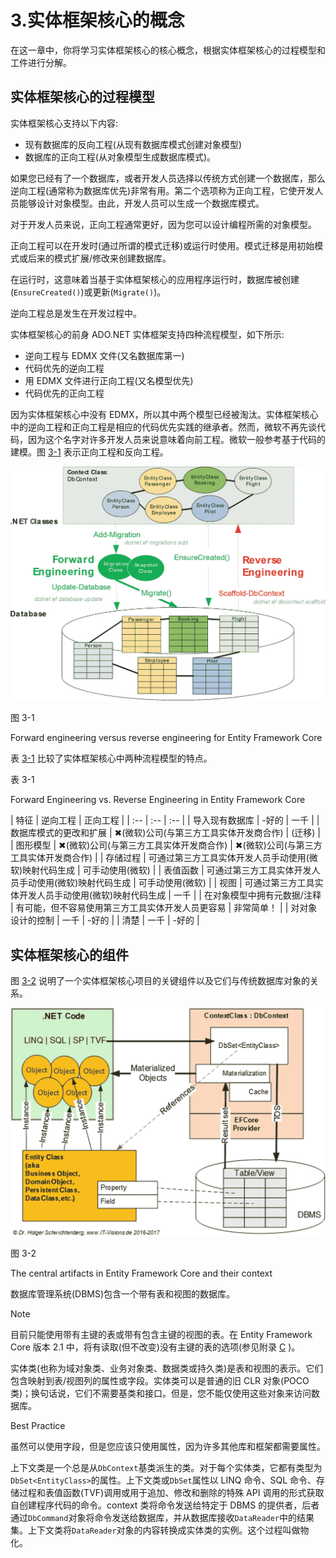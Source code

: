 # 3.实体框架核心的概念

在这一章中，你将学习实体框架核心的核心概念，根据实体框架核心的过程模型和工件进行分解。

## 实体框架核心的过程模型

实体框架核心支持以下内容:

*   现有数据库的反向工程(从现有数据库模式创建对象模型)
*   数据库的正向工程(从对象模型生成数据库模式)。

如果您已经有了一个数据库，或者开发人员选择以传统方式创建一个数据库，那么逆向工程(通常称为数据库优先)非常有用。第二个选项称为正向工程，它使开发人员能够设计对象模型。由此，开发人员可以生成一个数据库模式。

对于开发人员来说，正向工程通常更好，因为您可以设计编程所需的对象模型。

正向工程可以在开发时(通过所谓的模式迁移)或运行时使用。模式迁移是用初始模式或后来的模式扩展/修改来创建数据库。

在运行时，这意味着当基于实体框架核心的应用程序运行时，数据库被创建(`EnsureCreated()`)或更新(`Migrate()`)。

逆向工程总是发生在开发过程中。

实体框架核心的前身 ADO.NET 实体框架支持四种流程模型，如下所示:

*   逆向工程与 EDMX 文件(又名数据库第一)
*   代码优先的逆向工程
*   用 EDMX 文件进行正向工程(又名模型优先)
*   代码优先的正向工程

因为实体框架核心中没有 EDMX，所以其中两个模型已经被淘汰。实体框架核心中的逆向工程和正向工程是相应的代码优先实践的继承者。然而，微软不再先谈代码，因为这个名字对许多开发人员来说意味着向前工程。微软一般参考基于代码的建模。图 [3-1](#Fig1) 表示正向工程和反向工程。

![A461790_1_En_3_Fig1_HTML.jpg](img/A461790_1_En_3_Fig1_HTML.jpg)

图 3-1

Forward engineering versus reverse engineering for Entity Framework Core

表 [3-1](#Tab1) 比较了实体框架核心中两种流程模型的特点。

表 3-1

Forward Engineering vs. Reverse Engineering in Entity Framework Core

<colgroup><col align="left"> <col align="left"> <col align="left"></colgroup> 
| 特征 | 逆向工程 | 正向工程 |
| :-- | :-- | :-- |
| 导入现有数据库 | -好的 | 一千 |
| 数据库模式的更改和扩展 | ✖(微软)公司(与第三方工具实体开发商合作) | (迁移) |
| 图形模型 | ✖(微软)公司(与第三方工具实体开发商合作) | ✖(微软)公司(与第三方工具实体开发商合作) |
| 存储过程 | 可通过第三方工具实体开发人员手动使用(微软)映射代码生成 | 可手动使用(微软) |
| 表值函数 | 可通过第三方工具实体开发人员手动使用(微软)映射代码生成 | 可手动使用(微软) |
| 视图 | 可通过第三方工具实体开发人员手动使用(微软)映射代码生成 | 一千 |
| 在对象模型中拥有元数据/注释 | 有可能，但不容易使用第三方工具实体开发人员更容易 | 非常简单！ |
| 对对象设计的控制 | 一千 | -好的 |
| 清楚 | 一千 | -好的 |

## 实体框架核心的组件

图 [3-2](#Fig2) 说明了一个实体框架核心项目的关键组件以及它们与传统数据库对象的关系。

![A461790_1_En_3_Fig2_HTML.jpg](img/A461790_1_En_3_Fig2_HTML.jpg)

图 3-2

The central artifacts in Entity Framework Core and their context

数据库管理系统(DBMS)包含一个带有表和视图的数据库。

Note

目前只能使用带有主键的表或带有包含主键的视图的表。在 Entity Framework Core 版本 2.1 中，将有读取(但不改变)没有主键的表的选项(参见附录 [C](23.html) )。

实体类(也称为域对象类、业务对象类、数据类或持久类)是表和视图的表示。它们包含映射到表/视图列的属性或字段。实体类可以是普通的旧 CLR 对象(POCO 类)；换句话说，它们不需要基类和接口。但是，您不能仅使用这些对象来访问数据库。

Best Practice

虽然可以使用字段，但是您应该只使用属性，因为许多其他库和框架都需要属性。

上下文类是一个总是从`DbContext`基类派生的类。对于每个实体类，它都有类型为`DbSet<EntityClass>`的属性。上下文类或`DbSet`属性以 LINQ 命令、SQL 命令、存储过程和表值函数(TVF)调用或用于追加、修改和删除的特殊 API 调用的形式获取自创建程序代码的命令。context 类将命令发送给特定于 DBMS 的提供者，后者通过`DbCommand`对象将命令发送给数据库，并从数据库接收`DataReader`中的结果集。上下文类将`DataReader`对象的内容转换成实体类的实例。这个过程叫做物化。